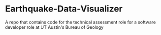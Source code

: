 # Earthquake-Data-Visualizer
A repo that contains code for the technical assessment role for a software developer role at UT Austin's Bureau of Geology
